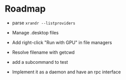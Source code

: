 # Roadmap

* parse `xrandr --listproviders`

* Manage .desktop files
* Add right-click "Run with GPU" in file managers
* Resolve filename with getcwd
* add a subcommand to test

* Implement it as a daemon and have an rpc interface
